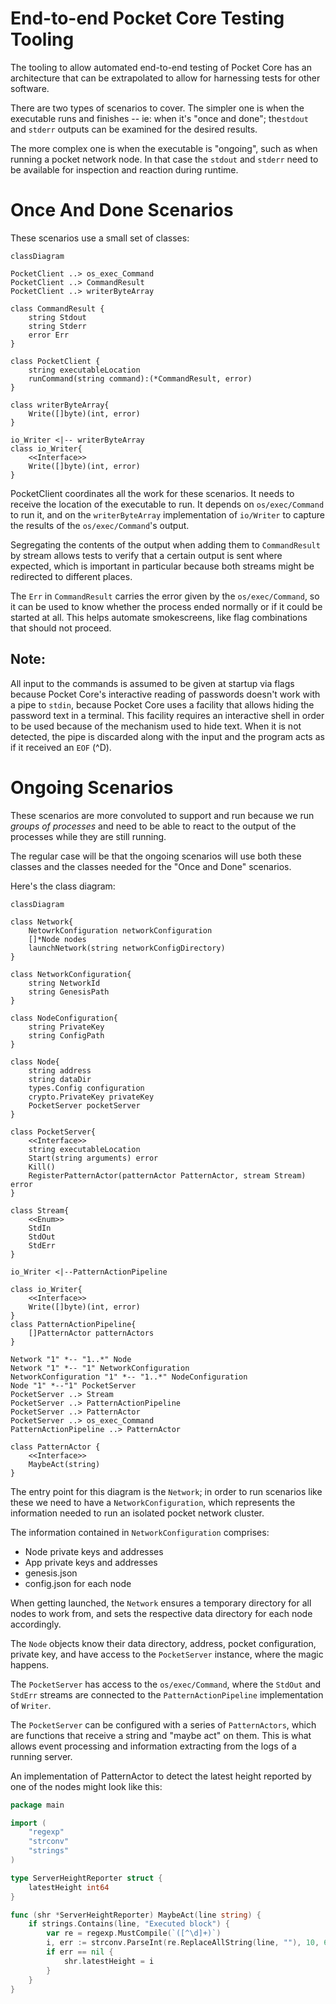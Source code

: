 # End-to-end Pocket Core Testing Tooling

The tooling to allow automated end-to-end testing of Pocket Core has an
architecture that can be extrapolated to allow for harnessing tests for
other software.

There are two types of scenarios to cover. The simpler one is when the
executable runs and finishes -- ie: when it's "once and done";
the`stdout` and `stderr` outputs can be examined for the desired results.

The more complex one is when the executable is "ongoing", such as when
running a pocket network node. In that case the `stdout` and `stderr` need
to be available for inspection and reaction during runtime.

# Once And Done Scenarios

These scenarios use a small set of classes:

```mermaid
classDiagram

PocketClient ..> os_exec_Command
PocketClient ..> CommandResult
PocketClient ..> writerByteArray

class CommandResult {
	string Stdout
	string Stderr
	error Err
}

class PocketClient {
	string executableLocation
	runCommand(string command):(*CommandResult, error)
}

class writerByteArray{
	Write([]byte)(int, error)
}

io_Writer <|-- writerByteArray
class io_Writer{
	<<Interface>>
	Write([]byte)(int, error)
}
```

PocketClient coordinates all the work for these scenarios. It needs to
receive the location of the executable to run. It depends on
`os/exec/Command` to run it, and on the `writerByteArray`
implementation of `io/Writer` to capture the results of the
`os/exec/Command`'s output.

Segregating the contents of the output when adding them to `CommandResult`
by stream allows tests to verify that a certain output is sent where
expected, which is important in particular because both streams might be
redirected to different places.

The `Err` in `CommandResult` carries the error given by the
`os/exec/Command`, so it can be used to know whether the process ended
normally or if it could be started at all. This helps automate smokescreens,
like flag combinations that should not proceed.

## Note:

All input to the commands is assumed to be given at startup via flags
because Pocket Core's interactive reading of passwords
doesn't work with a pipe to `stdin`, because Pocket Core uses a facility that
allows hiding the password text in a terminal. This facility requires an
interactive shell in order to be used because of the mechanism used to hide
text. When it is not detected, the pipe is discarded along with the input and
the program acts as if it received an `EOF` (^D).

# Ongoing Scenarios

These scenarios are more convoluted to support and run because we run
_groups of processes_ and need to be able to react to the output of the
processes while they are still running.

The regular case will be that the ongoing scenarios will use both these
classes and the classes needed for the "Once and Done" scenarios.

Here's the class diagram:

```mermaid
classDiagram

class Network{
	NetowrkConfiguration networkConfiguration
	[]*Node nodes
	launchNetwork(string networkConfigDirectory)
}

class NetworkConfiguration{
	string NetworkId
	string GenesisPath
}

class NodeConfiguration{
	string PrivateKey
	string ConfigPath
}

class Node{
	string address
	string dataDir
	types.Config configuration
	crypto.PrivateKey privateKey
	PocketServer pocketServer
}

class PocketServer{
	<<Interface>>
	string executableLocation
	Start(string arguments) error
	Kill()
	RegisterPatternActor(patternActor PatternActor, stream Stream) error
}

class Stream{
	<<Enum>>
	StdIn
	StdOut
	StdErr
}

io_Writer <|--PatternActionPipeline

class io_Writer{
	<<Interface>>
	Write([]byte)(int, error)
}
class PatternActionPipeline{
	[]PatternActor patternActors
}

Network "1" *-- "1..*" Node
Network "1" *-- "1" NetworkConfiguration
NetworkConfiguration "1" *-- "1..*" NodeConfiguration
Node "1" *--"1" PocketServer
PocketServer ..> Stream
PocketServer ..> PatternActionPipeline
PocketServer ..> PatternActor
PocketServer ..> os_exec_Command
PatternActionPipeline ..> PatternActor

class PatternActor {
	<<Interface>>
	MaybeAct(string)
}
```

The entry point for this diagram is the `Network`; in order to run scenarios
like these we need to have a `NetworkConfiguration`, which represents the
information needed to run an isolated pocket network cluster.

The information contained in `NetworkConfiguration` comprises:

- Node private keys and addresses
- App private keys and addresses
- genesis.json
- config.json for each node

When getting launched, the `Network` ensures a temporary directory for all
nodes to work from, and sets the respective data directory for each node
accordingly.

The `Node` objects know their data directory, address, pocket configuration,
private key, and have access to the `PocketServer` instance, where the magic
happens.

The `PocketServer` has access to the `os/exec/Command`, where the `StdOut`
and `StdErr` streams are connected to the `PatternActionPipeline`
implementation of `Writer`.

The `PocketServer` can be configured with a series of `PatternActors`, which
are functions that receive a string and "maybe act" on them. This is what
allows event processing and information extracting from the logs of a running
server.

An implementation of PatternActor to detect the latest height reported by
one of the nodes might look like this:

```go
package main

import (
	"regexp"
	"strconv"
	"strings"
)

type ServerHeightReporter struct {
	latestHeight int64
}

func (shr *ServerHeightReporter) MaybeAct(line string) {
	if strings.Contains(line, "Executed block") {
		var re = regexp.MustCompile(`([^\d]+)`)
		i, err := strconv.ParseInt(re.ReplaceAllString(line, ""), 10, 64)
		if err == nil {
			shr.latestHeight = i
		}
	}
}
```
